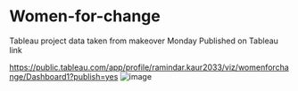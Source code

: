 # Women-for-change
Tableau project data taken from makeover Monday 
Published on Tableau link 

https://public.tableau.com/app/profile/ramindar.kaur2033/viz/womenforchange/Dashboard1?publish=yes
![image](https://github.com/ramindardatabee/Women-for-change/assets/129105565/ff0608b4-2ffb-4efc-938b-bdb635c85df4)
